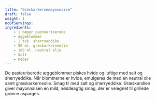 ```yaml
---
title: "Græskarkernemayonnaise"
draft: false
weight: 1
noOfServings: 
ingredients:
	- 1 bæger pasteuriserede
	- æggeblommer
	- 1 tsk. sherryeddike
	- 50 ml. græskarkerneolie
	- 100 ml. neutral olie
	- Salt
	- Peber
---
```


De pasteuriserede æggeblommer piskes hvide og luftige med salt og
sherryeddike. Når blommerne er hvide, emulgeres de med en neutral olie
samt græskarkerneolie. Smag til med salt og sherryeddike. Græskarolien
giver mayonnaisen en mild, nøddeagtig smag, der er velegnet til grillede
grønne asparges.

